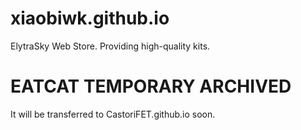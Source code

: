 # xiaobiwk.github.io

ElytraSky Web Store.
Providing high-quality kits.

# EATCAT TEMPORARY ARCHIVED

It will be transferred to CastoriFET.github.io soon.
